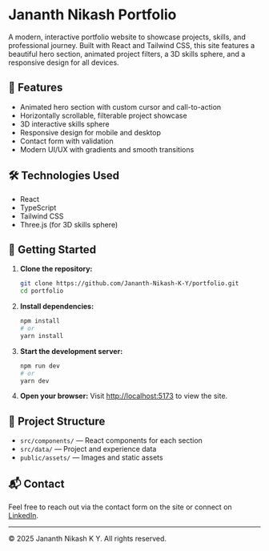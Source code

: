 # Jananth Nikash Portfolio

A modern, interactive portfolio website to showcase projects, skills, and professional journey. Built with React and Tailwind CSS, this site features a beautiful hero section, animated project filters, a 3D skills sphere, and a responsive design for all devices.

## 🚀 Features
- Animated hero section with custom cursor and call-to-action
- Horizontally scrollable, filterable project showcase
- 3D interactive skills sphere
- Responsive design for mobile and desktop
- Contact form with validation
- Modern UI/UX with gradients and smooth transitions

## 🛠️ Technologies Used
- React
- TypeScript
- Tailwind CSS
- Three.js (for 3D skills sphere)

## 🏁 Getting Started

1. **Clone the repository:**
   ```bash
   git clone https://github.com/Jananth-Nikash-K-Y/portfolio.git
   cd portfolio
   ```
2. **Install dependencies:**
   ```bash
   npm install
   # or
   yarn install
   ```
3. **Start the development server:**
   ```bash
   npm run dev
   # or
   yarn dev
   ```
4. **Open your browser:**
   Visit [http://localhost:5173](http://localhost:5173) to view the site.

## 📁 Project Structure
- `src/components/` — React components for each section
- `src/data/` — Project and experience data
- `public/assets/` — Images and static assets

## 📬 Contact
Feel free to reach out via the contact form on the site or connect on [LinkedIn](https://in.linkedin.com/in/jananth-nikash-k-y).

---
© 2025 Jananth Nikash K Y. All rights reserved.